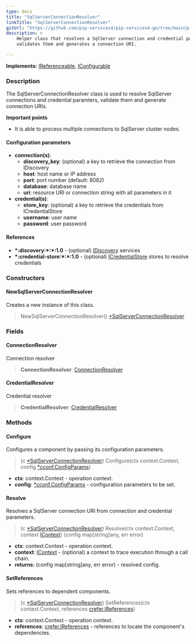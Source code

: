 ```yaml
---
type: docs
title: "SqlServerConnectionResolver"
linkTitle: "SqlServerConnectionResolver"
gitUrl: "https://github.com/pip-services4/pip-services4-go/tree/main/pip-services4-sqlserver-go"
description: >
    Helper class that resolves a SqlServer connection and credential parameters,
    validates them and generates a connection URI.

---
```


**Implements:** [IReferenceable](../../../components/refer/ireferenceable), [IConfigurable](../../../components/config/iconfigurable)

### Description
The SqlServerConnectionResolver class is used to resolve SqlServer connections and credential paramters, validate them and generate connection URIs.

**Important points**  

- It is able to process multiple connections to SqlServer cluster nodes.


#### Configuration parameters

- **connection(s)**:
    - **discovery_key**: (optional) a key to retrieve the connection from IDiscovery
    - **host**: host name or IP address
    - **port**: port number (default: 8082)
    - **database**: database name
    - **uri**: resource URI or connection string with all parameters in it
- **credential(s)**:
    - **store_key**: (optional) a key to retrieve the credentials from ICredentialStore
    - **username**: user name
    - **password**: user password



#### References
- **\*:discovery:\*:\*:1.0** - (optional) [IDiscovery](../../../config/connect/idiscovery) services
- **\*:credential-store:\*:\*:1.0** - (optional) [ICredentialStore](../../../config/auth/icredential_store) stores to resolve credentials

### Constructors

#### NewSqlServerConnectionResolver
Creates a new instance of this class.

> NewSqlServerConnectionResolver() [*SqlServerConnectionResolver]()


### Fields

<span class="hide-title-link">

#### ConnectionResolver
Connection resolver
> **ConnectionResolver**: [ConnectionResolver](../../../config/connect/connection_resolver) 

#### CredentialResolver
Credential resolver
> **CredentialResolver**: [CredentialResolver](../../../config/auth/credential_resolver) 

</span>


### Methods


#### Configure
Configures a component by passing its configuration parameters.

> (c [*SqlServerConnectionResolver]()) Configure(ctx context.Context, config [*cconf.ConfigParams](../../../components/config/config_params))

- **ctx**: context.Context - operation context.
- **config**: [*cconf.ConfigParams](../../../components/config/config_params) - configuration parameters to be set.


#### Resolve
Resolves a SqlServer connection URI from connection and credential parameters.

> (c [*SqlServerConnectionResolver]()) Resolve(ctx context.Context, context [IContext](../../../components/context/icontext)) (config map[string]any, err error)

- **ctx**: context.Context - operation context.
- **context**: [IContext](../../../components/context/icontext) - (optional) a context to trace execution through a call chain.
- **returns**: (config map[string]any, err error) - resolved config.


#### SetReferences
Sets references to dependent components.

> (c [*SqlServerConnectionResolver]()) SetReferences(ctx context.Context, references [crefer.IReferences](../../../components/refer/ireferences))

- **ctx**: context.Context - operation context.
- **references**: [crefer.IReferences](../../../components/refer/ireferences) - references to locate the component's dependencies.


